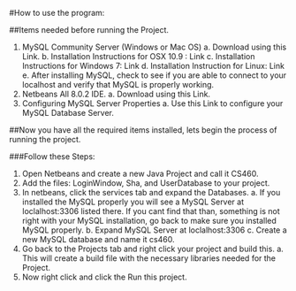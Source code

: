 #How to use the program:

##Items needed before running the Project. 
1.	MySQL Community Server (Windows or Mac OS)
a.	Download using this Link. 
b.	Installation Instructions for OSX 10.9 : Link
c.	Installation Instructions for Windows 7: Link
d.	Installation Instruction for Linux: Link
e.	After installing MySQL, check to see if you are able to connect to your localhost and verify that MySQL is properly working.
2.	Netbeans All 8.0.2  IDE.
a.	Download using this Link. 
3.	Configuring MySQL Server Properties
a.	Use this Link to configure your MySQL Database Server.

##Now you have all the required items installed, lets begin the process of running the project.

###Follow these Steps:
1.	Open Netbeans and create a new Java Project and call it CS460. 
2.	Add the files: LoginWindow, Sha, and UserDatabase to your project.
3.	In netbeans, click the services tab and expand the Databases. 
a.	If you installed the MySQL properly you will see a MySQL Server at loclalhost:3306 listed there. If you cant find that than, something is not right with your MySQL installation, go back to make sure you installed MySQL properly.
b.	Expand MySQL Server at loclalhost:3306
c.	Create a new MySQL database and name it cs460.
4.	Go back to the Projects tab and right click your project and build this.
a.	This will create a build file with the necessary libraries needed for the Project. 
5.	Now right click and click the Run this project. 
